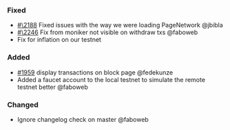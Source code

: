 ### Fixed

- [#\2188](https://github.com/cosmos/voyager/issues/2188) Fixed issues with the way we were loading PageNetwork @jbibla
- [#\2246](https://github.com/cosmos/voyager/issues/2246) Fix from moniker not visible on withdraw txs @faboweb
- Fix for inflation on our testnet

### Added

- [\#1959](https://github.com/cosmos/voyager/issues/1959) display transactions on block page @fedekunze
- Added a faucet account to the local testnet to simulate the remote testnet better @faboweb

### Changed
- Ignore changelog check on master @faboweb

